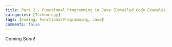 ```yaml
--- 
title: Part 2 - Functional Programming in Java (Detailed Code Examples)
categories: [Technology]
tags: [Coding, FunctionalProgramming, Java]
comments: false
---
```


Coming Soon!